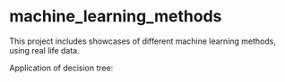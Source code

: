 # machine_learning_methods
This project includes showcases of different machine learning methods, using real life data.

Application of decision tree: 
